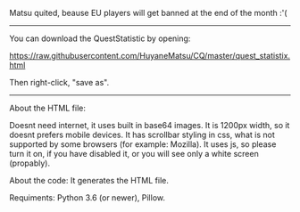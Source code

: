 Matsu quited, beause EU players will get banned at the end of the month :'(
_________________________
You can download the QuestStatistic by opening:

https://raw.githubusercontent.com/HuyaneMatsu/CQ/master/quest_statistix.html

Then right-click, "save as".

_________________________
About the HTML file:

Doesnt need internet, it uses built in base64 images. It is 1200px width, so it doesnt prefers mobile devices. It has scrollbar styling in css, what is not supported by some browsers (for example: Mozilla). It uses js, so please turn it on, if you have disabled it, or you will see only a white screen (propably).


About the code: It generates the HTML file.

Requiments: Python 3.6 (or newer), Pillow.
